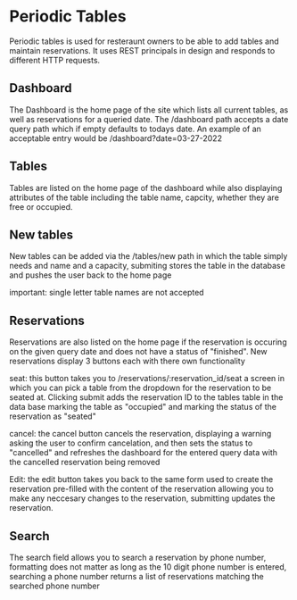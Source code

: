 # Periodic Tables

Periodic tables is used for resteraunt owners to be able to add tables and maintain reservations. It uses REST principals in design and responds to different HTTP requests.


## Dashboard

The Dashboard is the home page of the site which lists all current tables, as well as reservations for a queried date. The /dashboard path accepts a date query path which if empty defaults to todays date. An example of an acceptable entry would be /dashboard?date=03-27-2022

## Tables 

Tables are listed on the home page of the dashboard while also displaying attributes of the table including the table name, capcity, whether they are free or occupied.

## New tables

New tables can be added via the /tables/new path in which the table simply needs and name and a capacity, submiting stores the table in the database and pushes the user back to the home page

important: single letter table names are not accepted

## Reservations

Reservations are also listed on the home page if the reservation is occuring on the given query date and does not have a status of "finished". New reservations display 3 buttons each with there own functionality

seat: this button takes you to /reservations/:reservation_id/seat a screen in which you can pick a table from the dropdown for the reservation to be seated at. Clicking submit adds the reservation ID to the tables table in the data base marking the table as "occupied" and marking the status of the reservation as "seated"

cancel: the cancel button cancels the reservation, displaying a warning asking the user to confirm cancelation, and then sets the status to "cancelled" and refreshes the dashboard for the entered query data with the cancelled reservation being removed

Edit: the edit button takes you back to the same form used to create the reservation pre-filled with the content of the reservation allowing you to make any neccesary changes to the reservation, submitting updates the reservation.

## Search

The search field allows you to search a reservation by phone number, formatting does not matter as long as the 10 digit phone number is entered, searching a phone number returns a list of reservations matching the searched phone number 
